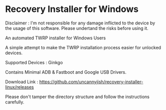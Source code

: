 # Recovery Installer for Windows

Disclaimer : I'm not responsible for any damage inflicted to the device by the usage of this software. Please undertand the risks before using it.

An automated TWRP installer for Windows Users

A simple attempt to make the TWRP installation process easier for unlocked devices. 

Supported Devices : Ginkgo

Contains Minimal ADB & Fastboot and Google USB Drivers.

Download Link : https://github.com/uncannyjish/recovery-installer-linux/releases

Please don't tamper the directory structure and follow the instructions carefully.
